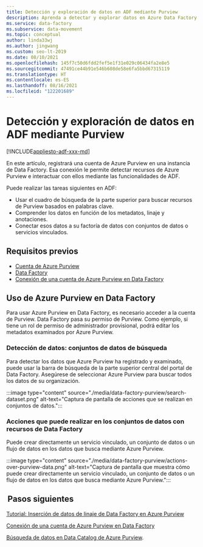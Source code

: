 ```yaml
---
title: Detección y exploración de datos en ADF mediante Purview
description: Aprenda a detectar y explorar datos en Azure Data Factory mediante Purview
ms.service: data-factory
ms.subservice: data-movement
ms.topic: conceptual
author: linda33wj
ms.author: jingwang
ms.custom: seo-lt-2019
ms.date: 08/10/2021
ms.openlocfilehash: 145f7c50d6fdd2fef5e1f31e029c06434fa2e8e5
ms.sourcegitcommit: 47491ce44b91e546b608de58e6fa5bbd67315119
ms.translationtype: HT
ms.contentlocale: es-ES
ms.lasthandoff: 08/16/2021
ms.locfileid: "122201689"
---
```

# <a name="discover-and-explore-data-in-adf-using-purview"></a>Detección y exploración de datos en ADF mediante Purview

[!INCLUDE[appliesto-adf-xxx-md](includes/appliesto-adf-xxx-md.md)]

En este artículo, registrará una cuenta de Azure Purview en una instancia de Data Factory. Esa conexión le permite detectar recursos de Azure Purview e interactuar con ellos mediante las funcionalidades de ADF. 

Puede realizar las tareas siguientes en ADF: 
- Usar el cuadro de búsqueda de la parte superior para buscar recursos de Purview basados en palabras clave. 
- Comprender los datos en función de los metadatos, linaje y anotaciones. 
- Conectar esos datos a su factoría de datos con conjuntos de datos o servicios vinculados. 

## <a name="prerequisites"></a>Requisitos previos 

- [Cuenta de Azure Purview](../purview/create-catalog-portal.md) 
- [Data Factory](./quickstart-create-data-factory-portal.md) 
- [Conexión de una cuenta de Azure Purview en Data Factory](./connect-data-factory-to-azure-purview.md) 

## <a name="using-azure-purview-in-data-factory"></a>Uso de Azure Purview en Data Factory 

Para usar Azure Purview en Data Factory, es necesario acceder a la cuenta de Purview. Data Factory pasa su permiso de Purview. Como ejemplo, si tiene un rol de permiso de administrador provisional, podrá editar los metadatos examinados por Azure Purview. 

### <a name="data-discovery-search-datasets"></a>Detección de datos: conjuntos de datos de búsqueda 

Para detectar los datos que Azure Purview ha registrado y examinado, puede usar la barra de búsqueda de la parte superior central del portal de Data Factory. Asegúrese de seleccionar Azure Purview para buscar todos los datos de su organización. 

:::image type="content" source="./media/data-factory-purview/search-dataset.png" alt-text="Captura de pantalla de acciones que se realizan en conjuntos de datos.":::

### <a name="actions-that-you-can-perform-over-datasets-with-data-factory-resources"></a>Acciones que puede realizar en los conjuntos de datos con recursos de Data Factory 
Puede crear directamente un servicio vinculado, un conjunto de datos o un flujo de datos en los datos que busca mediante Azure Purview.

:::image type="content" source="./media/data-factory-purview/actions-over-purview-data.png" alt-text="Captura de pantalla que muestra cómo puede crear directamente un servicio vinculado, un conjunto de datos o un flujo de datos en los datos que busca mediante Azure Purview.":::

##  <a name="nextsteps"></a>Pasos siguientes 

[Tutorial: Inserción de datos de linaje de Data Factory en Azure Purview](turorial-push-lineage-to-purview.md)

[Conexión de una cuenta de Azure Purview en Data Factory](connect-data-factory-to-azure-purview.md) 

[Búsqueda de datos en Data Catalog de Azure Purview](../purview/how-to-search-catalog.md).